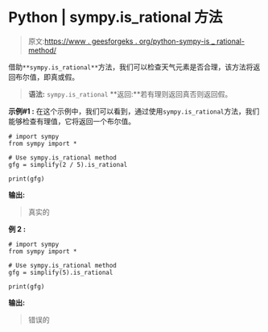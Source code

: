 # Python | sympy.is_rational 方法

> 原文:[https://www . geesforgeks . org/python-sympy-is _ rational-method/](https://www.geeksforgeeks.org/python-sympy-is_rational-method/)

借助`**sympy.is_rational**`方法，我们可以检查天气元素是否合理，该方法将返回布尔值，即真或假。

> **语法:** `sympy.is_rational`
> **返回:**若有理则返回真否则返回假。

**示例#1 :**
在这个示例中，我们可以看到，通过使用`sympy.is_rational`方法，我们能够检查有理值，它将返回一个布尔值。

```
# import sympy
from sympy import *

# Use sympy.is_rational method
gfg = simplify(2 / 5).is_rational

print(gfg)
```

**输出:**

> 真实的

**例 2 :**

```
# import sympy
from sympy import *

# Use sympy.is_rational method
gfg = simplify(5).is_rational

print(gfg)
```

**输出:**

> 错误的